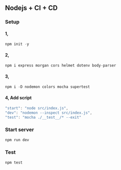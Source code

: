 ## Nodejs + CI + CD

### Setup

#### 1,

```js
npm init -y
```

#### 2,

```js
npm i express morgan cors helmet dotenv body-parser
```

#### 3,

```js
npm i -D nodemon colors mocha supertest
```

#### 4, Add script

```js
"start": "node src/index.js",
"dev": "nodemon --inspect src/index.js",
"test": "mocha ./__test__/* --exit"
```

### Start server

```js
npm run dev
```

### Test

```js
npm test
```
